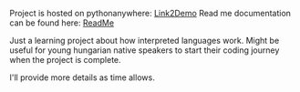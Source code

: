 Project is hosted on pythonanywhere: [Link2Demo](https://hunlang.pythonanywhere.com/)
Read me documentation can be found here: [ReadMe](https://milanmolnar.github.io/HunLang/html_readme.html)

Just a learning project about how interpreted languages work. Might be useful for young hungarian native speakers to start their coding journey when the project is complete.

I'll provide more details as time allows.
